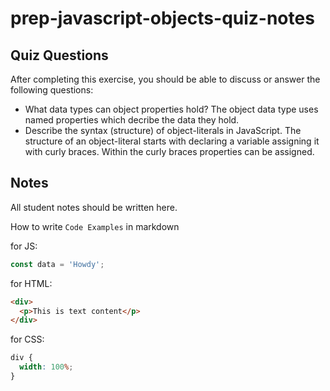 # prep-javascript-objects-quiz-notes

## Quiz Questions

After completing this exercise, you should be able to discuss or answer the following questions:

- What data types can object properties hold?
  The object data type uses named properties which decribe the data they hold.
- Describe the syntax (structure) of object-literals in JavaScript.
  The structure of an object-literal starts with declaring a variable assigning it with curly braces. Within the curly braces properties can be assigned.

## Notes

All student notes should be written here.

How to write `Code Examples` in markdown

for JS:

```javascript
const data = 'Howdy';
```

for HTML:

```html
<div>
  <p>This is text content</p>
</div>
```

for CSS:

```css
div {
  width: 100%;
}
```
